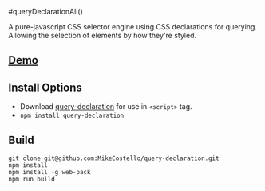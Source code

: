 #queryDeclarationAll()

A pure-javascript CSS selector engine using CSS declarations for querying. Allowing the selection of elements by how they're styled.

## [Demo](http://mikecostello.github.io/query-declaration)

## Install Options
* Download [query-declaration](https://raw.githubusercontent.com/MikeCostello/query-declaration/master/dist/query-declaration.min.js) for use in `<script>` tag.
* `npm install query-declaration`

## Build
```
git clone git@github.com:MikeCostello/query-declaration.git
npm install
npm install -g web-pack
npm run build
```